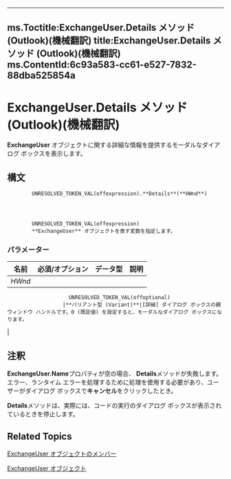 

---
ms.Toctitle:ExchangeUser.Details メソッド (Outlook)(機械翻訳)
title:ExchangeUser.Details メソッド (Outlook)(機械翻訳)
ms.ContentId:6c93a583-cc61-e527-7832-88dba525854a
---
# ExchangeUser.Details メソッド (Outlook)(機械翻訳)




**ExchangeUser** オブジェクトに関する詳細な情報を提供するモーダルなダイアログ ボックスを表示します。

## 構文

            UNRESOLVED_TOKEN_VAL(offexpression).**Details**(**HWnd**)




            UNRESOLVED_TOKEN_VAL(offexpression)
            **ExchangeUser** オブジェクトを表す変数を指定します。

### パラメーター

|**名前**|**必須/オプション**|**データ型**|**説明**|
|---|---|---|---|
|*HWnd*|
                        UNRESOLVED_TOKEN_VAL(offoptional)
                      |**バリアント型 (Variant)**|[詳細] ダイアログ ボックスの親ウィンドウ ハンドルです。0 (既定値) を設定すると、モーダルなダイアログ ボックスになります。
|





## 注釈
**ExchangeUser.Name**プロパティが空の場合、 **Details**メソッドが失敗します。エラー、ランタイム エラーを処理するために処理を使用する必要があり、ユーザーがダイアログ ボックスで**キャンセル**をクリックしたとき。



**Details**メソッドは、実際には、コードの実行のダイアログ ボックスが表示されているときを停止します。



## Related Topics

[ExchangeUser オブジェクトのメンバー](b9489e9d-0b8e-1c8d-d5df-8def4b1ee5e8.md)

[ExchangeUser オブジェクト](6ec117d1-7fdb-aa36-b567-1242f8238df0.md)




